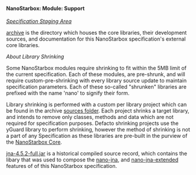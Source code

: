 #### NanoStarbox: Module: Support

*[Specification Staging Area](./)*

[archive](./archive) is the directory which houses the core libraries,
their development sources, and documentation for this NanoStarbox
specification's external core libraries.

*About Library Shrinking*

Some NanoStarbox modules require shrinking to fit within the 5MB
limit of the current specification. Each of these modules, are
pre-shrunk, and will require custom-pre-shrinking with every 
library source update to maintain specification parameters. Each
of these so-called "shrunken" libraries are prefixed with the name
'nano' to signify their form.

Library shrinking is performed with a custom per library project
which can be found in the archive [sources folder](./archive/src). Each project shrinks a
target library, and intends to remove only classes, methods and data
which are not required for specification purposes. Defacto shrinking 
projects use the yGuard library to perform shrinking, however the
method of shrinking is not a part of any Specification as these
libraries are pre-built in the purview of the
[NanoStarbox Core](../NanoStarbox%20Core).

[jna-4.5.2-full.jar](./jna-4.5.2-full.jar) is a historical compiled source
record, which contains the libary that was used to compose the
[nano-jna](./archive/builtins/nano-jna-4.5.2.jar), and 
[nano-jna-extended](../../net/nano-jna-4.5.2-extended.jar) features of
of this NanoStarbox specification.
